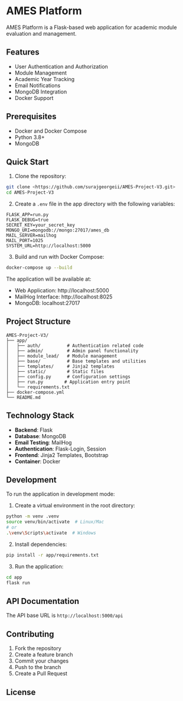 # AMES Platform

AMES Platform is a Flask-based web application for academic module evaluation and management.

## Features

- User Authentication and Authorization
- Module Management
- Academic Year Tracking
- Email Notifications
- MongoDB Integration
- Docker Support

## Prerequisites

- Docker and Docker Compose
- Python 3.8+
- MongoDB

## Quick Start

1. Clone the repository:
```bash
git clone <https://github.com/surajgeorgeii/AMES-Project-V3.git>
cd AMES-Project-V3
```

2. Create a `.env` file in the app directory with the following variables:
```env
FLASK_APP=run.py
FLASK_DEBUG=true
SECRET_KEY=your_secret_key
MONGO_URI=mongodb://mongo:27017/ames_db
MAIL_SERVER=mailhog
MAIL_PORT=1025
SYSTEM_URL=http://localhost:5000
```

3. Build and run with Docker Compose:
```bash
docker-compose up --build
```

The application will be available at:
- Web Application: http://localhost:5000
- MailHog Interface: http://localhost:8025
- MongoDB: localhost:27017

## Project Structure

```
AMES-Project-V3/
├── app/
│   ├── auth/          # Authentication related code
│   ├── admin/         # Admin panel functionality
│   ├── module_lead/   # Module management
│   ├── base/          # Base templates and utilities
│   ├── templates/     # Jinja2 templates
│   ├── static/        # Static files
│   ├── config.py      # Configuration settings
│   ├── run.py        # Application entry point
│   └── requirements.txt
├── docker-compose.yml
└── README.md
```

## Technology Stack

- **Backend**: Flask
- **Database**: MongoDB
- **Email Testing**: MailHog
- **Authentication**: Flask-Login, Session
- **Frontend**: Jinja2 Templates, Bootstrap
- **Container**: Docker

## Development

To run the application in development mode:

1. Create a virtual environment in the root directory:
```bash
python -m venv .venv
source venv/bin/activate  # Linux/Mac
# or
.\venv\Scripts\activate  # Windows
```

2. Install dependencies:
```bash
pip install -r app/requirements.txt
```

3. Run the application:
```bash
cd app
flask run
```

## API Documentation

The API base URL is `http://localhost:5000/api`

## Contributing

1. Fork the repository
2. Create a feature branch
3. Commit your changes
4. Push to the branch
5. Create a Pull Request

## License


